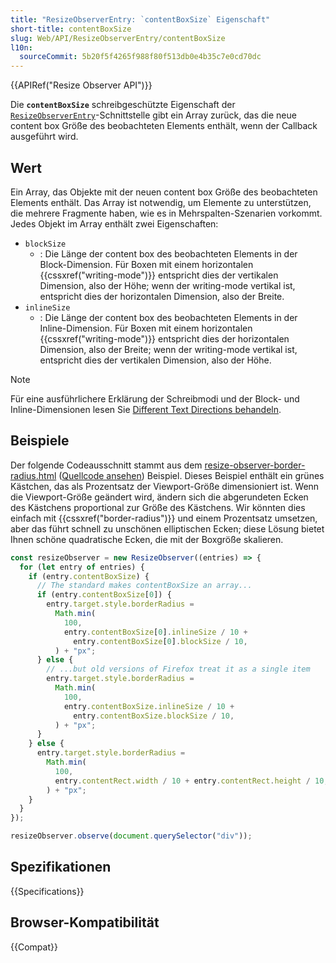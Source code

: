 ```yaml
---
title: "ResizeObserverEntry: `contentBoxSize` Eigenschaft"
short-title: contentBoxSize
slug: Web/API/ResizeObserverEntry/contentBoxSize
l10n:
  sourceCommit: 5b20f5f4265f988f80f513db0e4b35c7e0cd70dc
---
```


{{APIRef("Resize Observer API")}}

Die **`contentBoxSize`** schreibgeschützte Eigenschaft der [`ResizeObserverEntry`](/de/docs/Web/API/ResizeObserverEntry)-Schnittstelle gibt ein Array zurück, das die neue content box Größe des beobachteten Elements enthält, wenn der Callback ausgeführt wird.

## Wert

Ein Array, das Objekte mit der neuen content box Größe des beobachteten Elements enthält. Das Array ist notwendig, um Elemente zu unterstützen, die mehrere Fragmente haben, wie es in Mehrspalten-Szenarien vorkommt. Jedes Objekt im Array enthält zwei Eigenschaften:

- `blockSize`
  - : Die Länge der content box des beobachteten Elements in der Block-Dimension. Für Boxen
    mit einem horizontalen {{cssxref("writing-mode")}} entspricht dies der vertikalen Dimension, also
    der Höhe; wenn der writing-mode vertikal ist, entspricht dies der horizontalen Dimension, also der Breite.
- `inlineSize`
  - : Die Länge der content box des beobachteten Elements in der Inline-Dimension. Für Boxen
    mit einem horizontalen {{cssxref("writing-mode")}} entspricht dies der horizontalen Dimension, also
    der Breite; wenn der writing-mode vertikal ist, entspricht dies der vertikalen Dimension, also der Höhe.

> [!NOTE]
> Für eine ausführlichere Erklärung der Schreibmodi und der Block- und Inline-Dimensionen lesen Sie [Different Text Directions behandeln](/de/docs/Learn_web_development/Core/Styling_basics/Handling_different_text_directions).

## Beispiele

Der folgende Codeausschnitt stammt aus dem [resize-observer-border-radius.html](https://mdn.github.io/dom-examples/resize-observer/resize-observer-border-radius.html) ([Quellcode ansehen](https://github.com/mdn/dom-examples/blob/main/resize-observer/resize-observer-border-radius.html)) Beispiel. Dieses Beispiel enthält ein grünes Kästchen, das als Prozentsatz der Viewport-Größe dimensioniert ist. Wenn die Viewport-Größe geändert wird, ändern sich die abgerundeten Ecken des Kästchens proportional zur Größe des Kästchens. Wir könnten dies einfach mit {{cssxref("border-radius")}} und einem Prozentsatz umsetzen, aber das führt schnell zu unschönen elliptischen Ecken; diese Lösung bietet Ihnen schöne quadratische Ecken, die mit der Boxgröße skalieren.

```js
const resizeObserver = new ResizeObserver((entries) => {
  for (let entry of entries) {
    if (entry.contentBoxSize) {
      // The standard makes contentBoxSize an array...
      if (entry.contentBoxSize[0]) {
        entry.target.style.borderRadius =
          Math.min(
            100,
            entry.contentBoxSize[0].inlineSize / 10 +
              entry.contentBoxSize[0].blockSize / 10,
          ) + "px";
      } else {
        // ...but old versions of Firefox treat it as a single item
        entry.target.style.borderRadius =
          Math.min(
            100,
            entry.contentBoxSize.inlineSize / 10 +
              entry.contentBoxSize.blockSize / 10,
          ) + "px";
      }
    } else {
      entry.target.style.borderRadius =
        Math.min(
          100,
          entry.contentRect.width / 10 + entry.contentRect.height / 10,
        ) + "px";
    }
  }
});

resizeObserver.observe(document.querySelector("div"));
```

## Spezifikationen

{{Specifications}}

## Browser-Kompatibilität

{{Compat}}
